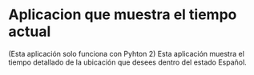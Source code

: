 # Aplicacion que muestra el tiempo actual
(Esta aplicación solo funciona con Pyhton 2)
Esta aplicación muestra el tiempo detallado de la ubicación que desees dentro del estado Español.
